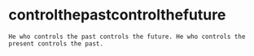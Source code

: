 # controlthepastcontrolthefuture
`He who controls the past controls the future. He who controls the present controls the past.`
